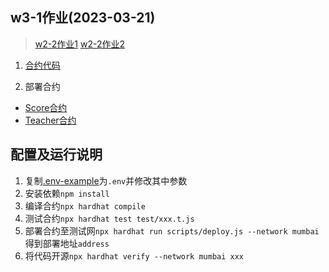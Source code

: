 ## w3-1作业(2023-03-21)

> [w2-2作业1](./images/w3-1-1-assignment.png)
> [w2-2作业2](./images/w3-1-1-assignment.png)

1. [合约代码](./contracts/)

2. 部署合约
  - [Score合约](https://mumbai.polygonscan.com/address/xxx#code)
  - [Teacher合约](https://mumbai.polygonscan.com/address/xxx#code)


## 配置及运行说明
1. 复制[.env-example](./..env-example)为`.env`并修改其中参数
2. 安装依赖`npm install`
3. 编译合约`npx hardhat compile`
4. 测试合约`npx hardhat test test/xxx.t.js`
5. 部署合约至测试网`npx hardhat run scripts/deploy.js --network mumbai`得到部署地址`address`
6. 将代码开源`npx hardhat verify --network mumbai xxx`

